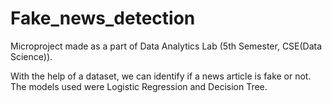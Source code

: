# Fake_news_detection

Microproject made as a part of Data Analytics Lab (5th Semester, CSE(Data Science)).

With the help of a dataset, we can identify if a news article is fake or not. The models used were Logistic Regression and Decision Tree.
